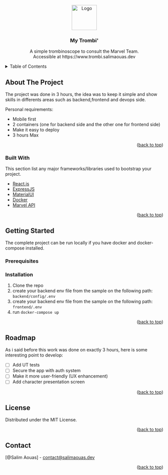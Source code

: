 <div id="top"></div>
<!-- PROJECT LOGO -->
<br />
<div align="center">
  <a href="https://github.com/othneildrew/Best-README-Template">
    <img src="https://cdn-icons.flaticon.com/png/512/2703/premium/2703414.png?token=exp=1654195610~hmac=8ee8a8f292cb3735ad66187609b9fbc8" alt="Logo" width="80" height="80">
  </a>

  <h3 align="center">My Trombi'</h3>

  <p align="center">
    A simple trombinoscope to consult the Marvel Team.
    <br>
    Accessible at https://www.trombi.salimaouas.dev
</div>



<!-- TABLE OF CONTENTS -->
<details>
  <summary>Table of Contents</summary>
  <ol>
    <li>
      <a href="#about-the-project">About The Project</a>
      <ul>
        <li><a href="#built-with">Built With</a></li>
      </ul>
    </li>
    <li>
      <a href="#getting-started">Getting Started</a>
      <ul>
        <li><a href="#prerequisites">Prerequisites</a></li>
        <li><a href="#installation">Installation</a></li>
      </ul>
    </li>
    <li><a href="#roadmap">Roadmap</a></li>
    <li><a href="#license">License</a></li>
    <li><a href="#contact">Contact</a></li>
  </ol>
</details>



<!-- ABOUT THE PROJECT -->
## About The Project
The project was done in 3 hours, the idea was to keep it simple and show skills in differents areas such as backend,frontend and devops side.

Personal requirements: 
- Mobile first
- 2 containers (one for backend side and the other one for frontend side)
- Make it easy to deploy
- 3 hours Max
<p align="right">(<a href="#top">back to top</a>)</p>



### Built With

This section list any major frameworks/libraries used to bootstrap your project.

* [React.js](https://reactjs.org/)
* [ExpressJS](https://expressjs.com/)
* [MaterialUI](https://mui.com/)
* [Docker](https://www.docker.com/)
* [Marvel API](https://developer.marvel.com/)

<p align="right">(<a href="#top">back to top</a>)</p>


<!-- GETTING STARTED -->
## Getting Started

The complete project can be run locally if you have docker and docker-compose installed.

### Prerequisites

### Installation

1. Clone the repo
2. create your backend env file from the sample on the following path: `backend/config/.env`
3. create your backend env file from the sample on the following path: `frontend/.env`
4. run `docker-compose up`

<p align="right">(<a href="#top">back to top</a>)</p>

<!-- ROADMAP -->
## Roadmap

As i said before this work was done on exactly 3 hours, here is some interesting point to develop:

- [ ] Add UT tests
- [ ] Secure the app with auth system
- [ ] Make it more user-friendly (UX enhancement)
- [ ] Add character presentation screen

<p align="right">(<a href="#top">back to top</a>)</p>

<!-- LICENSE -->
## License

Distributed under the MIT License.

<p align="right">(<a href="#top">back to top</a>)</p>

<!-- CONTACT -->
## Contact

[@Salim Aouas] - contact@salimaouas.dev

<p align="right">(<a href="#top">back to top</a>)</p>
